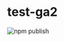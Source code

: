 # test-ga2

![npm publish](https://github.com/burakgormek/test-ga2/actions/workflows/release.yml/badge.svg)
